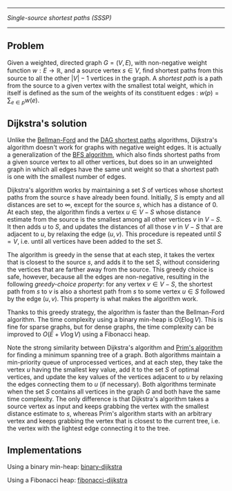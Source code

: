 _____________________________________
*Single-source shortest paths (SSSP)*
_____________________________________

## Problem

Given a weighted, directed graph $G = (V, E)$, with non-negative weight function $w : E \to \mathbb{R}$, and a source vertex $s \in V$, find shortest paths from this source to all the other $|V| - 1$ vertices in the graph. A *shortest path* is a path from the source to a given vertex with the smallest total weight, which in itself is defined as the sum of the weights of its constituent edges : $w(p) = \sum_{e \in p} w(e)$.

## Dijkstra's solution

Unlike the [Bellman-Ford](https://github.com/pl3onasm/CLRS-in-C/tree/main/algorithms/graphs/SSSP-bellman) and the [DAG shortest paths](https://github.com/pl3onasm/CLRS-in-C/tree/main/algorithms/graphs/SSSP-DAG) algorithms, Dijkstra's algorithm doesn't work for graphs with negative weight edges. It is actually a generalization of the [BFS algorithm](https://github.com/pl3onasm/CLRS-in-C/tree/main/algorithms/graphs/bfs), which also finds shortest paths from a given source vertex to all other vertices, but does so in an unweighted graph in which all edges have the same unit weight so that a shortest path is one with the smallest number of edges.

Dijkstra's algorithm works by maintaining a set $S$ of vertices whose shortest paths from the source $s$ have already been found. Initially, $S$ is empty and all distances are set to $\infty$, except for the source $s$, which has a distance of $0$. At each step, the algorithm finds a vertex $u \in V - S$ whose distance estimate from the source is the smallest among all other vertices $v$ in $V - S$. It then adds $u$ to $S$, and updates the distances of all those $v$ in $V - S$ that are adjacent to $u$, by relaxing the edge $(u, v)$. This procedure is repeated until $S = V$, i.e. until all vertices have been added to the set $S$.

The algorithm is greedy in the sense that at each step, it takes the vertex that is closest to the source $s$, and adds it to the set $S$, without considering the vertices that are farther away from the source. This greedy choice is safe, however, because all the edges are non-negative, resulting in the following *greedy-choice property*: for any vertex $v \in V - S$, the shortest path from $s$ to $v$ is also a shortest path from $s$ to some vertex $u \in S$ followed by the edge $(u, v)$. This property is what makes the algorithm work.

Thanks to this greedy strategy, the algorithm is faster than the Bellman-Ford algorithm. The time complexity using a binary min-heap is $O(E \log V)$. This is fine for sparse graphs, but for dense graphs, the time complexity can be improved to $O(E + V \log V)$ using a Fibonacci heap.

Note the strong similarity between Dijkstra's algorithm and [Prim's algorithm](https://github.com/pl3onasm/CLRS-in-C/blob/main/algorithms/graphs/mst) for finding a minimum spanning tree of a graph. Both algorithms maintain a min-priority queue of unprocessed vertices, and at each step, they take the vertex $u$ having the smallest key value, add it to the set $S$ of optimal vertices, and update the key values of the vertices adjacent to $u$ by relaxing the edges connecting them to $u$ (if necessary). Both algorithms terminate when the set $S$ contains all vertices in the graph $G$ and both have the same time complexity. The only difference is that Dijkstra's algorithm takes a source vertex as input and keeps grabbing the vertex with the smallest distance estimate to $s$, whereas Prim's algorithm starts with an arbitrary vertex and keeps grabbing the vertex that is closest to the current tree, i.e. the vertex with the lightest edge connecting it to the tree.

## Implementations

Using a binary min-heap: [binary-dijkstra](https://github.com/pl3onasm/AADS/blob/main/algorithms/graphs/SSSP-dijkstra/dijkstra-1.c)

Using a Fibonacci heap: [fibonacci-dijkstra](https://github.com/pl3onasm/AADS/blob/main/algorithms/graphs/SSSP-dijkstra/dijkstra-2.c)
